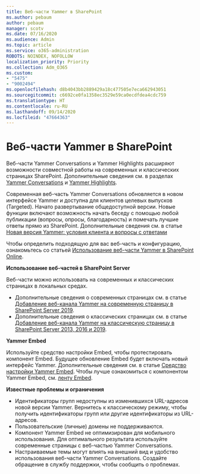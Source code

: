 ```yaml
---
title: Веб-части Yammer в SharePoint
ms.author: pebaum
author: pebaum
manager: scotv
ms.date: 07/16/2020
ms.audience: Admin
ms.topic: article
ms.service: o365-administration
ROBOTS: NOINDEX, NOFOLLOW
localization_priority: Priority
ms.collection: Adm_O365
ms.custom:
- "5475"
- "9002494"
ms.openlocfilehash: d8b4043bb2889429a18c477505e7eca662943051
ms.sourcegitcommit: c6692ce0fa1358ec3529e59ca0ecdfdea4cdc759
ms.translationtype: HT
ms.contentlocale: ru-RU
ms.lasthandoff: 09/14/2020
ms.locfileid: "47664363"
---
```

# <a name="yammer-web-parts-in-sharepoint"></a>Веб-части Yammer в SharePoint

Веб-части Yammer Conversations и Yammer Highlights расширяют возможности совместной работы на современных и классических страницах SharePoint. Дополнительные сведения см. в разделах [Yammer Conversations](https://support.microsoft.com/office/use-a-yammer-web-part-in-sharepoint-online-a53cfa0c-3d09-42c8-a286-1038a81c59da#conversations) и [Yammer Highlights](https://support.microsoft.com/office/use-a-yammer-web-part-in-sharepoint-online-a53cfa0c-3d09-42c8-a286-1038a81c59da#highlights).    

Современная веб-часть Yammer Conversations обновляется в новом интерфейсе Yammer и доступна для клиентов целевых выпусков (Targeted). Начато развертывание общедоступной версии. Новые функции включают возможность начать беседу с помощью любой публикации (вопросы, опросы, благодарность) и помечать лучшие ответы прямо из SharePoint. Дополнительные сведения см. в статье [Новая версия Yammer: условия клиента и вопросы с ответами](https://docs.microsoft.com/yammer/get-started-with-yammer/newyammer-faq)

 Чтобы определить подходящую для вас веб-часть и конфигурацию, ознакомьтесь со статьей [Использование веб-части Yammer в SharePoint Online](https://support.microsoft.com/office/use-a-yammer-web-part-in-sharepoint-online-a53cfa0c-3d09-42c8-a286-1038a81c59da).  

**Использование веб-частей в SharePoint Server**  

Веб-части можно использовать на современных и классических страницах в локальных средах.

- Дополнительные сведения о современных страницах см. в статье [Добавление веб-канала Yammer на современную страницу в SharePoint Server 2019](https://docs.microsoft.com/yammer/integrate-yammer-with-other-apps/embed-a-feed-into-a-sharepoint-site#add-a-yammer-feed-to-a-modern-page-in-sharepoint-server-2019). 
- Дополнительные сведения о классических страницах см. в статье [Добавление веб-канала Yammer на классическую страницу в SharePoint Server 2013, 2016 и 2019](https://docs.microsoft.com/yammer/integrate-yammer-with-other-apps/embed-a-feed-into-a-sharepoint-site#add-a-yammer-feed-to-a-classic-page-in-sharepoint-servers-2013-2016-and-2019).

**Yammer Embed**  

Используйте средство настройки Embed, чтобы протестировать компонент Embed. Будущее обновление Embed будет включать новый интерфейс Yammer. Дополнительные сведения см. в статье [Средство настройки Yammer Embed](https://aka.ms/YammerEmbedConfigureTool). Чтобы лучше ознакомиться с компонентом Yammer Embed, см. [ленту Embed](https://aka.ms/YammerDevDocs).

**Известные проблемы и ограничения**

- Идентификаторы групп недоступны из изменившихся URL-адресов новой версии Yammer. Вернитесь к классическому режиму, чтобы получить идентификаторы групп или другие идентификаторы из URL-адресов.
- Пользовательские (личные) домены не поддерживаются.
- Компонент Yammer Embed не оптимизирован для мобильного использования. Для оптимального результата используйте современные страницы с веб-частью Yammer Conversations.
- Настраиваемые темы могут влиять на внешний вид и удобство использования веб-части Yammer Conversations. Создайте обращение в службу поддержки, чтобы сообщить о проблемах.